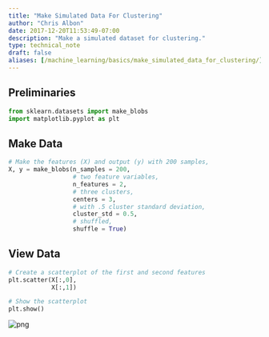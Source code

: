 ```yaml
---
title: "Make Simulated Data For Clustering"
author: "Chris Albon"
date: 2017-12-20T11:53:49-07:00
description: "Make a simulated dataset for clustering."
type: technical_note
draft: false
aliases: [/machine_learning/basics/make_simulated_data_for_clustering/]
---
```

## Preliminaries


```python
from sklearn.datasets import make_blobs
import matplotlib.pyplot as plt
```

## Make Data


```python
# Make the features (X) and output (y) with 200 samples,
X, y = make_blobs(n_samples = 200,
                  # two feature variables,
                  n_features = 2,
                  # three clusters,
                  centers = 3,
                  # with .5 cluster standard deviation,
                  cluster_std = 0.5,
                  # shuffled,
                  shuffle = True)
```

## View Data


```python
# Create a scatterplot of the first and second features
plt.scatter(X[:,0],
            X[:,1])

# Show the scatterplot
plt.show()
```


![png](make_simulated_data_for_clustering_6_0.png)

